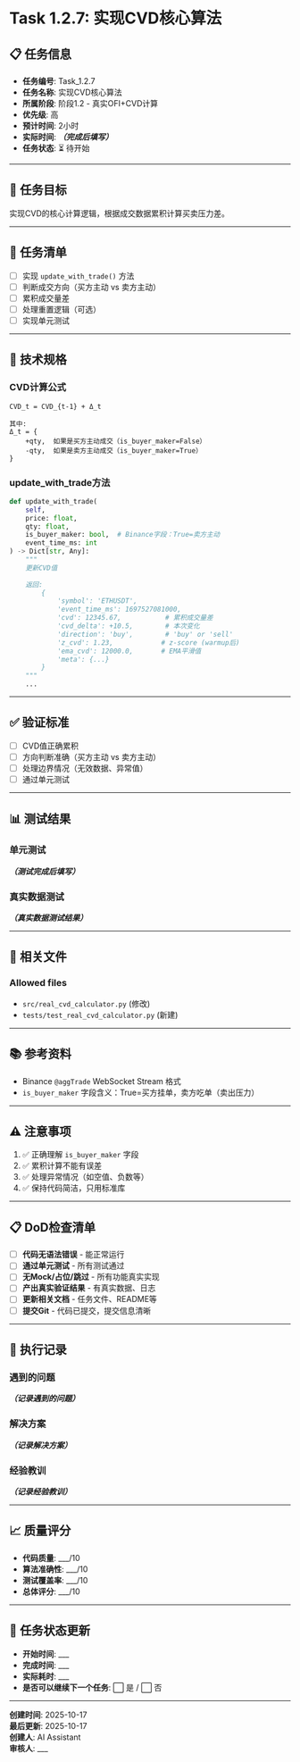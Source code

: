 # Task 1.2.7: 实现CVD核心算法

## 📋 任务信息

- **任务编号**: Task_1.2.7
- **任务名称**: 实现CVD核心算法
- **所属阶段**: 阶段1.2 - 真实OFI+CVD计算
- **优先级**: 高
- **预计时间**: 2小时
- **实际时间**: ___（完成后填写）___
- **任务状态**: ⏳ 待开始

---

## 🎯 任务目标

实现CVD的核心计算逻辑，根据成交数据累积计算买卖压力差。

---

## 📝 任务清单

- [ ] 实现 `update_with_trade()` 方法
- [ ] 判断成交方向（买方主动 vs 卖方主动）
- [ ] 累积成交量差
- [ ] 处理重置逻辑（可选）
- [ ] 实现单元测试

---

## 🔧 技术规格

### CVD计算公式
```
CVD_t = CVD_{t-1} + Δ_t

其中:
Δ_t = {
    +qty,  如果是买方主动成交（is_buyer_maker=False）
    -qty,  如果是卖方主动成交（is_buyer_maker=True）
}
```

### update_with_trade方法
```python
def update_with_trade(
    self, 
    price: float, 
    qty: float, 
    is_buyer_maker: bool,  # Binance字段：True=卖方主动
    event_time_ms: int
) -> Dict[str, Any]:
    """
    更新CVD值
    
    返回:
        {
            'symbol': 'ETHUSDT',
            'event_time_ms': 1697527081000,
            'cvd': 12345.67,           # 累积成交量差
            'cvd_delta': +10.5,        # 本次变化
            'direction': 'buy',        # 'buy' or 'sell'
            'z_cvd': 1.23,            # z-score (warmup后)
            'ema_cvd': 12000.0,       # EMA平滑值
            'meta': {...}
        }
    """
    ...
```

---

## ✅ 验证标准

- [ ] CVD值正确累积
- [ ] 方向判断准确（买方主动 vs 卖方主动）
- [ ] 处理边界情况（无效数据、异常值）
- [ ] 通过单元测试

---

## 📊 测试结果

### 单元测试
___（测试完成后填写）___

### 真实数据测试
___（真实数据测试结果）___

---

## 🔗 相关文件

### Allowed files
- `src/real_cvd_calculator.py` (修改)
- `tests/test_real_cvd_calculator.py` (新建)

---

## 📚 参考资料

- Binance `@aggTrade` WebSocket Stream 格式
- `is_buyer_maker` 字段含义：True=买方挂单，卖方吃单（卖出压力）

---

## ⚠️ 注意事项

1. ✅ 正确理解 `is_buyer_maker` 字段
2. ✅ 累积计算不能有误差
3. ✅ 处理异常情况（如空值、负数等）
4. ✅ 保持代码简洁，只用标准库

---

## 📋 DoD检查清单

- [ ] **代码无语法错误** - 能正常运行
- [ ] **通过单元测试** - 所有测试通过
- [ ] **无Mock/占位/跳过** - 所有功能真实实现
- [ ] **产出真实验证结果** - 有真实数据、日志
- [ ] **更新相关文档** - 任务文件、README等
- [ ] **提交Git** - 代码已提交，提交信息清晰

---

## 📝 执行记录

### 遇到的问题
___（记录遇到的问题）___

### 解决方案
___（记录解决方案）___

### 经验教训
___（记录经验教训）___

---

## 📈 质量评分

- **代码质量**: ___/10
- **算法准确性**: ___/10
- **测试覆盖率**: ___/10
- **总体评分**: ___/10

---

## 🔄 任务状态更新

- **开始时间**: ___
- **完成时间**: ___
- **实际耗时**: ___
- **是否可以继续下一个任务**: ⬜ 是 / ⬜ 否

---

**创建时间**: 2025-10-17  
**最后更新**: 2025-10-17  
**创建人**: AI Assistant  
**审核人**: ___

